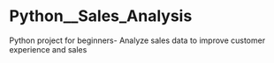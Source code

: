 # Python__Sales_Analysis
Python project for beginners- Analyze  sales data to improve customer experience and sales
